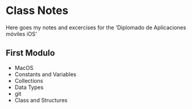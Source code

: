 # Class Notes

Here goes my notes and excercises for the 'Diplomado de Aplicaciones móviles iOS'

## First Modulo
- MacOS
- Constants and Variables
- Collections
- Data Types
- git
- Class and Structures
